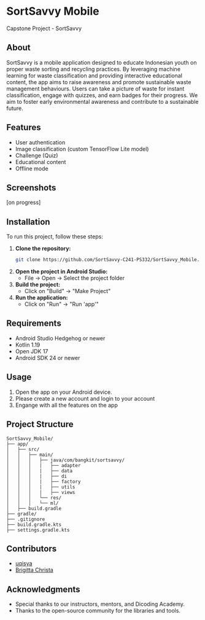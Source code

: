 # SortSavvy Mobile

Capstone Project - SortSavvy

## About
SortSavvy is a mobile application designed to educate Indonesian youth on proper waste sorting and recycling practices. By leveraging machine learning for waste classification and providing interactive educational content, the app aims to raise awareness and promote sustainable waste management behaviours. Users can take a picture of waste for instant classification, engage with quizzes, and earn badges for their progress. We aim to foster early environmental awareness and contribute to a sustainable future.

## Features
- User authentication
- Image classification (custom TensorFlow Lite model)
- Challenge (Quiz)
- Educational content
- Offline mode

## Screenshots
[on progress]

## Installation
To run this project, follow these steps:

1. **Clone the repository:**
   ```sh
   git clone https://github.com/SortSavvy-C241-PS332/SortSavvy_Mobile.git
   ```
2. **Open the project in Android Studio:**
   - File -> Open -> Select the project folder
3. **Build the project:**
   - Click on "Build" -> "Make Project"
4. **Run the application:**
   - Click on "Run" -> "Run 'app'"

## Requirements
- Android Studio Hedgehog or newer
- Kotlin 1.19
- Open JDK 17
- Android SDK 24 or newer

## Usage
1. Open the app on your Android device.
2. Please create a new account and login to your account
3. Engange with all the features on the app

## Project Structure
```
SortSavvy_Mobile/
├── app/
│   ├── src/
│   │   ├── main/
│   │   │   ├── java/com/bangkit/sortsavvy/
│   │   │   |   ├── adapter
│   │   │   |   ├── data
│   │   │   |   ├── di
│   │   │   |   ├── factory
│   │   │   |   ├── utils
│   │   │   |   ├── views
│   │   │   └── res/
│   │   │   └── ml/
│   ├── build.gradle
├── gradle/
├── .gitignore
├── build.gradle.kts
├── settings.gradle.kts
```

## Contributors
- [uqisya](https://github.com/uqisya)
- [Brigitta Christa](https://github.com/brigittable)

## Acknowledgments
- Special thanks to our instructors, mentors, and Dicoding Academy.
- Thanks to the open-source community for the libraries and tools.
